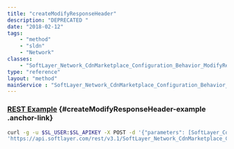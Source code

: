 ```yaml
---
title: "createModifyResponseHeader"
description: "DEPRECATED "
date: "2018-02-12"
tags:
    - "method"
    - "sldn"
    - "Network"
classes:
    - "SoftLayer_Network_CdnMarketplace_Configuration_Behavior_ModifyResponseHeader"
type: "reference"
layout: "method"
mainService : "SoftLayer_Network_CdnMarketplace_Configuration_Behavior_ModifyResponseHeader"
---
```


### [REST Example](#createModifyResponseHeader-example) <a href="/article/rest/"><i class="fas fa-question"></i></a> {#createModifyResponseHeader-example .anchor-link} 
```bash
curl -g -u $SL_USER:$SL_APIKEY -X POST -d '{"parameters": [SoftLayer_Container_Network_CdnMarketplace_Configuration_Behavior_ModifyResponseHeader]}' \
'https://api.softlayer.com/rest/v3.1/SoftLayer_Network_CdnMarketplace_Configuration_Behavior_ModifyResponseHeader/createModifyResponseHeader'
```
